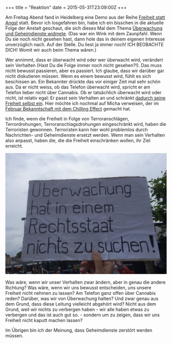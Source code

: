 +++
title = "Reaktion"
date = 2015-05-31T23:09:00Z
+++

Am Freitag Abend fand in Heidelberg eine Demo aus der Reihe [Freiheit statt Angst](https://www.stopwatchingus-heidelberg.de/2015/05/20/freiheit-statt-angst-tour-2015-in-heidelberg/) statt. Bevor ich losgefahren bin, habe ich ein bisschen in die aktuelle Folge der Anstalt geschaut, die sich dieses Mal dem Thema [Überwachung und Geheimdienste widmete](http://plasisent.org/2015/die-anstalt-ueber-ueberwachung/). (Das war ein Wink mit dem Zaunpfahl. Wenn Du sie noch nicht gesehen hast, dann hole das in deinem eigenen Interesse unverzüglich nach. Auf der Stelle. Du liest ja immer noch! ICH BEOBACHTE DICH! Womit wir auch beim Thema wären.)

Wer annimmt, dass er überwacht wird oder wer überwacht wird, verändert sein Verhalten (Hast Du die Folge immer noch nicht gesehen?!). Das muss nicht bewusst passieren, aber es passiert. Ich glaube, dass wir darüber gar nicht diskutieren müssen. Wenn es einem bewusst wird, fühlt es sich beschissen an. Ein Bekannter drückte das vor einiger Zeit mal sehr schön aus. Da er nicht weiss, ob das Telefon überwacht wird, spricht er am Telefon lieber nicht über Cannabis. Ob er tatsächlich überwacht wird oder nicht, ist relativ egal: Er passt sein Verhalten an und schränkt [dadurch seine Freiheit selbst ein](https://de.wikipedia.org/wiki/Selbstzensur). Hier möchte ich nochmal auf Micha verweisen, der im [Februar Bekanntschaft mit dem Chilling Effect](http://plasisent.org/2015/kein-bild-polizei-neben-afd-plakat/) gemacht hat.

Ich finde, wenn die Freiheit in Folge von Terroranschlägen, Terrordrohungen, Terroranschlagsdrohungen eingeschränkt wird, haben die Terroristen gewonnen. Terroristen kann hier wohl problemlos durch Nachrichten- und Geheimdienste ersetzt werden. Wenn man sein Verhalten also anpasst, haben die, die die Freiheit einschränken wollen, ihr Ziel erreicht.

![Überwachung hat in einem Rechtsstaat nichts verloren.](/img/IMG_62.jpg)

Was wäre, wenn wir unser Verhalten zwar ändern, aber in genau die andere Richtung? Was wäre, wenn wir uns bewusst entscheiden, uns unsere Freiheit nicht nehmen zu lassen? Am Telefon ganz offen über Cannabis reden? Darüber, was wir von Überwachung halten? Und zwar genau aus dem Grund, dass diese Leitung vielleicht abgehört wird? Nicht aus dem Grund, weil wir nichts zu verbergen haben - wir alle haben etwas zu verbergen und das ist auch gut so. - sondern um zu zeigen, dass wir uns Freiheit nicht kaputt machen lassen?

Im Übrigen bin ich der Meinung, dass Geheimdienste zerstört werden müssen.